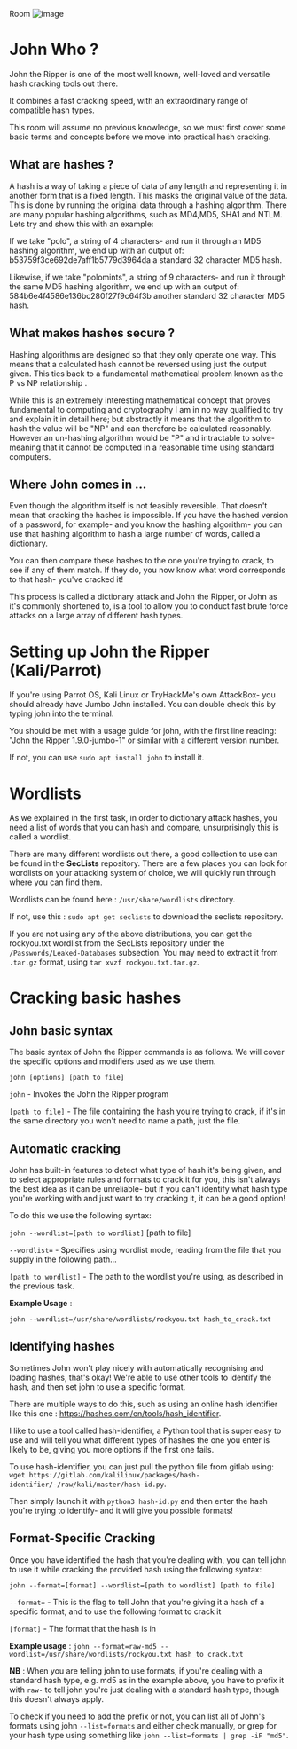 Room  ![image](https://user-images.githubusercontent.com/112873207/231710600-d5d3f350-e4c2-4a8a-8c51-ca02089c86bf.png)

# John Who ?

John the Ripper is one of the most well known, well-loved and versatile hash cracking tools out there.

It combines a fast cracking speed, with an extraordinary range of compatible hash types. 

This room will assume no previous knowledge, so we must first cover some basic terms and concepts before we move into practical hash cracking.

## What are hashes ? 

A hash is a way of taking a piece of data of any length and  representing it in another form that is a fixed length. This masks the original value of the data. This is done by running the original data through a hashing algorithm. There are many popular hashing algorithms, such as MD4,MD5, SHA1 and NTLM. Lets try and show this with an example:

If we take "polo", a string of 4 characters- and run it through an MD5 hashing algorithm, we end up with an output of: b53759f3ce692de7aff1b5779d3964da a standard 32 character MD5 hash.

Likewise, if we take "polomints", a string of 9 characters- and run it through the same MD5 hashing algorithm, we end up with an output of: 584b6e4f4586e136bc280f27f9c64f3b another standard 32 character MD5 hash.

## What makes hashes secure ?

Hashing algorithms are designed so that they only operate one way. This means that a calculated hash cannot be reversed using just the output given. This ties back to a fundamental mathematical problem known as the P vs NP relationship .

While this is an extremely interesting mathematical concept that proves fundamental to computing and cryptography I am in no way qualified to try and explain it in detail here; but abstractly it means that the algorithm to hash the value will be "NP" and can therefore be calculated reasonably. However an un-hashing algorithm would be "P" and intractable to solve- meaning that it cannot be computed in a reasonable time using standard computers.

## Where John comes in ...

Even though the algorithm itself is not feasibly reversible. That doesn't mean that cracking the hashes is impossible. If you have the hashed version of a password, for example- and you know the hashing algorithm- you can use that hashing algorithm to hash a large number of words, called a dictionary. 

You can then compare these hashes to the one you're trying to crack, to see if any of them match. If they do, you now know what word corresponds to that hash- you've cracked it!

This process is called a dictionary attack and John the Ripper, or John as it's commonly shortened to, is a tool to allow you to conduct fast brute force attacks on a large array of different hash types.

# Setting up John the Ripper (Kali/Parrot)

If you're using Parrot OS, Kali Linux or TryHackMe's own AttackBox- you should already have Jumbo John installed. You can double check this by typing john into the terminal.

You should be met with a usage guide for john, with the first line reading: "John the Ripper 1.9.0-jumbo-1" or similar with a different version number. 

If not, you can use `sudo apt install john` to install it.

# Wordlists

As we explained in the first task, in order to dictionary attack hashes, you need a list of words that you can hash and compare, unsurprisingly this is called a wordlist. 

There are many different wordlists out there, a good collection to use can be found in the **SecLists** repository. There are a few places you can look for wordlists on your attacking system of choice, we will quickly run through where you can find them.

Wordlists can be found here : `/usr/share/wordlists` directory.

If not, use this : `sudo apt get seclists` to download the seclists repository.

If you are not using any of the above distributions, you can get the rockyou.txt wordlist from the SecLists repository under the `/Passwords/Leaked-Databases` subsection. You may need to extract it from `.tar.gz` format, using `tar xvzf rockyou.txt.tar.gz`. 

# Cracking basic hashes

## John basic syntax

The basic syntax of John the Ripper commands is as follows. We will cover the specific options and modifiers used as we use them.

`john [options] [path to file]`

`john` - Invokes the John the Ripper program

`[path to file]` - The file containing the hash you're trying to crack, if it's in the same directory you won't need to name a path, just the file.

## Automatic cracking

John has built-in features to detect what type of hash it's being given, and to select appropriate rules and formats to crack it for you, this isn't always the best idea as it can be unreliable- but if you can't identify what hash type you're working with and just want to try cracking it, it can be a good option! 

To do this we use the following syntax:

`john --wordlist=[path to wordlist]` [path to file]

`--wordlist=` - Specifies using wordlist mode, reading from the file that you supply in the following path...

`[path to wordlist]` - The path to the wordlist you're using, as described in the previous task.

**Example Usage** :

`john --wordlist=/usr/share/wordlists/rockyou.txt hash_to_crack.txt`

## Identifying hashes

Sometimes John won't play nicely with automatically recognising and loading hashes, that's okay! We're able to use other tools to identify the hash, and then set john to use a specific format. 

There are multiple ways to do this, such as using an online hash identifier like this one : https://hashes.com/en/tools/hash_identifier. 

I like to use a tool called hash-identifier, a Python tool that is super easy to use and will tell you what different types of hashes the one you enter is likely to be, giving you more options if the first one fails.

To use hash-identifier, you can just pull the python file from gitlab using: `wget https://gitlab.com/kalilinux/packages/hash-identifier/-/raw/kali/master/hash-id.py`.

Then simply launch it with `python3 hash-id.py` and then enter the hash you're trying to identify- and it will give you possible formats!

## Format-Specific Cracking

Once you have identified the hash that you're dealing with, you can tell john to use it while cracking the provided hash using the following syntax:

`john --format=[format] --wordlist=[path to wordlist] [path to file]`

`--format=` - This is the flag to tell John that you're giving it a hash of a specific format, and to use the following format to crack it

`[format]` - The format that the hash is in

**Example usage** : `john --format=raw-md5 --wordlist=/usr/share/wordlists/rockyou.txt hash_to_crack.txt`

**NB** :  When you are telling john to use formats, if you're dealing with a standard hash type, e.g. md5 as in the example above, you have to prefix it with `raw-` to tell john you're just dealing with a standard hash type, though this doesn't always apply. 

To check if you need to add the prefix or not, you can list all of John's formats using john `--list=formats` and either check manually, or grep for your hash type using something like `john --list=formats | grep -iF "md5"`.




